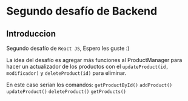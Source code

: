 # Segundo desafío de Backend

## Introduccion

Segundo desafío de `React JS`, Espero les guste :)

La idea del desafío es agregar más funciones al ProductManager para hacer un actualizador de los productos con el `updateProduct(id, modificador)` y `deleteProduct(id)` para eliminar.

En este caso serían los comandos:
`getProductById()`
`addProduct()`
`updateProduct()`
`deleteProduct()`
`getProducts()`
